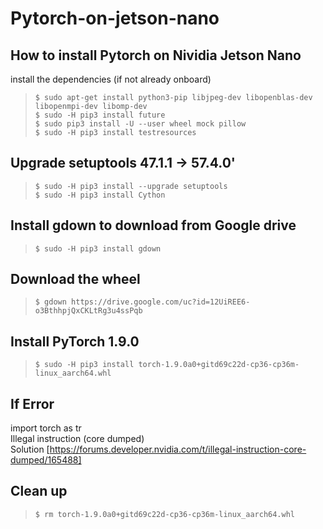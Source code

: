 # Pytorch-on-jetson-nano
## How to install Pytorch on Nividia Jetson Nano
  install the dependencies (if not already onboard)    
> ``` $ sudo apt-get install python3-pip libjpeg-dev libopenblas-dev libopenmpi-dev libomp-dev ```  
> ``` $ sudo -H pip3 install future ```  
> ``` $ sudo pip3 install -U --user wheel mock pillow ```  
> ``` $ sudo -H pip3 install testresources ```
## Upgrade setuptools 47.1.1 -> 57.4.0'  
> ``` $ sudo -H pip3 install --upgrade setuptools ```  
> ``` $ sudo -H pip3 install Cython ```  
## Install gdown to download from Google drive    
> ``` $ sudo -H pip3 install gdown ```   
## Download the wheel   
> ``` $ gdown https://drive.google.com/uc?id=12UiREE6-o3BthhpjQxCKLtRg3u4ssPqb ```  
## Install PyTorch 1.9.0  
> ```$ sudo -H pip3 install torch-1.9.0a0+gitd69c22d-cp36-cp36m-linux_aarch64.whl ```  
## If Error     
 import torch as tr  
Illegal instruction (core dumped)  
 Solution [https://forums.developer.nvidia.com/t/illegal-instruction-core-dumped/165488]

## Clean up  
> ```$ rm torch-1.9.0a0+gitd69c22d-cp36-cp36m-linux_aarch64.whl ```
